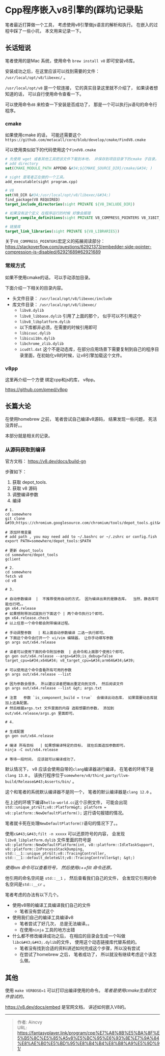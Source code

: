 # Cpp程序嵌入v8引擎的(踩坑)记录贴


笔者最近打算做一个工具， 考虑使用v8引擎做js语言的解析和执行。  在嵌入的过程中踩了一些小坑， 本文用来记录一下。 



## 长话短说

笔者使用的是Mac 系统，使用命令 `brew install v8` 即可安装v8库。 

安装成功之后，在这里应该可以找到需要的文件： ` /usr/local/opt/v8/libexec/`  。

`/usr/local/opt/v8` 是一个软连接， 它的真实目录这里就不介绍了， 如果读者想知道的话， 可以自行使用命令查看一下。 

可以使用命令`d8` 来检查一下安装是否成功了， 那是一个可以执行js语句的命令行程序。 



### cmake

如果使用cmake 的话， 可能还需要这个 `https://github.com/metacall/core/blob/develop/cmake/FindV8.cmake` 

可以使用类似如下的代码使用这个`FindV8.cmake`

```cmake
# 先使用 wget 或者其他工具把该文件下载到本地， 并保存到项目目录下的cmake 子目录。 
# add directory 
set(CMAKE_MODULE_PATH APPEND &#34;${CMAKE_SOURCE_DIR}/cmake/&#34; )

# sight 是笔者正在做的一个工具。 
add_executable(sight program.cpp)

# V8
set(V8_DIR &#34;/usr/local/opt/v8/libexec/&#34;)
find_package(V8 REQUIRED)
target_include_directories(sight PRIVATE ${V8_INCLUDE_DIR})

# 如果没有这个定义 在程序运行的时候 好像会报错 
target_compile_definitions(sight PRIVATE V8_COMPRESS_POINTERS V8_31BIT_SMIS_ON_64BIT_ARCH)

# 链接库
target_link_libraries(sight PRIVATE ${V8_LIBRARIES})
```

关于`V8_COMPRESS_POINTERS`宏定义的拓展阅读部分： https://stackoverflow.com/questions/62921373/embedder-side-pointer-compression-is-disabled/62921689#62921689



### 常规方式

如果不使用cmake的话， 可以手动添加目录。 

下面介绍一下相关的目录内容。 

- 头文件目录： `/usr/local/opt/v8/libexec/include`
- 库文件目录： `/usr/local/opt/v8/libexec/`
  - `libv8.dylib`  
  - `libv8_libbase.dylib`   引用了上面的那个， 似乎可以不引用这个
  - `libv8_libplatform.dylib`  
  - 以下库都非必须，在需要的时候引用即可
  - `libicuuc.dylib` 
  - `libicui18n.dylib`
  - `libchrome_zlib.dylib`
  - `icudtl.dat`   这个不是动态库，在部分应用场景下需要复制到自己的程序目录里面，在初始化v8的时候，让v8引擎加载这个文件。 



### v8pp

这里再介绍一个方便 绑定cpp和js的库， v8pp。 

https://github.com/pmed/v8pp 



## 长篇大论

在使用homebrew 之前， 笔者尝试自己编译v8源码， 结果发现一些问题， 死活没弄好。。 

本部分就是相关的记录。 



### 从源码获取到编译

官方文档： https://v8.dev/docs/build-gn

步骤如下： 

1. 获取 depot_tools.
2. 获取 v8 源码
3. 调整编译参数
4. 编译



```shell
# 1. 
cd somewhere
git clone &#39;https://chromium.googlesource.com/chromium/tools/depot_tools.git&#39;

# 添加环境变量 
# add path , you may need add to ~/.bashrc or ~/.zshrc or config.fish 
export PATH=somewhere/depot_tools:$PATH

# 更新 depot_tools
cd somewhere/depot_tools
gclient

# 2.
cd somewhere
fetch v8
cd v8

# 3. 

# 自动参数编译  |  不推荐使用自动的方式， 因为编译出来的是静态库。  当然，静态库可能也行吧。。 
gm x64.release
# 如果想附带测试就执行下面这个 | 两个命令执行1个即可。 
gm x64.release.check
# 以上任意一个命令都会附带编译过程。 

# 手动调整参数   | 和上面自动参数编译 二选一执行即可。 
# 下面这个命令会打开一个 vi/vim 编辑器， 让你手动填写参数
gn args out/x64.release

# 读者可以使用下面的命令附加参数  | 此命令和上面那个使用1个即可。 
gn gen out/x64.release --args=&#39;is_debug=false target_cpu=&#34;x64&#34; v8_target_cpu=&#34;arm64&#34;&#39;

# 可以使用这个命令查看所有可用的参数  
gn args out/x64.release --list

# 因为参数会很多， 所以建议读者把输出重定向到文件， 然后阅读文件  
gn args out/x64.release --list &gt; args.txt 

# 注意   参数 `is_component_build = true`  会编译出动态库， 如果需要动态库就加上这条配置。 
# 然后根据args.txt 文件里面的内容 选取想要的参数， 添加到 out/x64.release/args.gn 里面即可。 

# 4. 

# 生成配置
gn gen out/x64.release

# 编译 所有目标   | 如果想编译特定的目标， 就在后面追加参数即可。 
ninja -C out/x64.release

# 等待一段时间， 应该就可以编译成功了。 
```

默认情况下， v8 应该会使用自带的`clang`编译器进行编译， 在笔者的环境下是 `clang 13.0` 。  该执行程序位于`somewhere/v8/third_party/llvm-build/Release&#43;Asserts/bin/` 。

这个和笔者的系统默认编译器不是同一个， 笔者的默认编译器是`clang 12.0` 。 

在上述的环境下编译`hello-world.cc`这个示例文件， 可能会出现 `std::unique_ptr&lt;v8::Platform&gt; platform = v8::platform::NewDefaultPlatform();` 这行语句报错的情况。 

笔者就卡死在处理`NewDefaultPlatform()`语句的情况下了。。 

使用`c&#43;&#43;filt -n xxxxx` 可以还原符号的内容， 会发现`libv8_libplatform.dylib` 文件里面的符号是 `v8::platform::NewDefaultPlatform(int, v8::platform::IdleTaskSupport, v8::platform::InProcessStackDumping, std::__1::unique_ptr&lt;v8::TracingController, std::__1::default_delete&lt;v8::TracingController&gt; &gt;)` 

*使用nm 命令可以查看符号， 然后使用c&#43;&#43;filt 命令还原。*

他引用的命名空间是 `std::__1` ， 然后查看我们自己的文件， 会发现它引用的命名空间是`std::__cr` 。

笔者考虑的办法有以下几个。 

- 使用v8带的编译工具编译我们自己的文件
  - 笔者没有尝试这个
- 使用我们自己的编译工具编译v8 
  - 笔者尝试了好几次， 总是无法编译。。
  - 在使用`ninja` 工具的地方出错
- 什么都不修改编译成功之后， 在相应的目录会生成一个叫做`libc&#43;&#43;.dylib`的文件， 使用这个动态链接库代替系统的。 
  - 笔者没有找到合适的资料讲述如何完成这个步骤，所以没有尝试
  - 在尝试了homebrew 之后， 笔者成功了， 所以就没有继续考虑这个该怎么做。 



## 其他

使用 `make VERBOSE=1` 可以打印出编译使用的命令。  *笔者是使用cmake生成的文件尝试的。*



https://v8.dev/docs/embed  是官网文档， 讲述如何嵌入V8的。 



---

> 作者: Aincvy  
> URL: https://fantasyplayer.link/program/cpp%E7%A8%8B%E5%BA%8F%E5%B5%8C%E5%85%A5v8%E5%BC%95%E6%93%8E%E7%9A%84%E8%AE%B0%E5%BD%95%E8%B4%B4%E8%B8%A9%E5%9D%91/  

